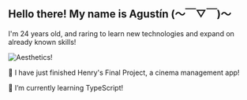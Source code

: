 ## Hello there! My name is Agustín (～￣▽￣)～
I'm 24 years old, and raring to learn new technologies and expand on already known skills!

![Aesthetics!](https://i.pinimg.com/originals/c7/40/08/c740083e9f9e8a64653b1931cd507ab3.gif)

🔭 I have just finished Henry's Final Project, a cinema management app!

🌱 I’m currently learning TypeScript!

<!--
**EbiMania/EbiMania** is a ✨ _special_ ✨ repository because its `README.md` (this file) appears on your GitHub profile.

Here are some ideas to get you started:

- 🔭 I’m currently working on ...
- 🌱 I’m currently learning ...
- 👯 I’m looking to collaborate on ...
- 🤔 I’m looking for help with ...
- 💬 Ask me about ...
- 📫 How to reach me: ...
- 😄 Pronouns: ...
- ⚡ Fun fact: ...
-->
